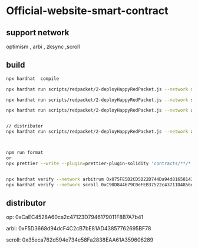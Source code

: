 # Official-website-smart-contract

## support network

optimism , arbi , zksync ,scroll

## build

```sh
npx hardhat  compile

npx hardhat run scripts/redpacket/2-deployHappyRedPacket.js --network sepolia

npx hardhat run scripts/redpacket/2-deployHappyRedPacket.js --network scroll

npx hardhat run scripts/redpacket/2-deployHappyRedPacket.js --network arbitrum


// distributor
npx hardhat run scripts/redpacket/2-deployHappyRedPacket.js --network arbitrum



npm run format
or
npx prettier --write --plugin=prettier-plugin-solidity 'contracts/**/*.sol'


npx hardhat verify --network arbitrum 0x075FE5D2CD5D22D744Da94d81658143abf49D589
npx hardhat verify --network scroll 0xC90D844679C0eFEB37522c43711D4856d192BD62

```

## distributor

op:
0xCaEC4528A60ca2c47123D7946179011F8B7A7b41

arbi:
0xF5D3668d94dcF4C2cB7bE81AD43857762695BF78

scroll: 0x35eca762d594e734e58Fa2838EAA61A359606289
